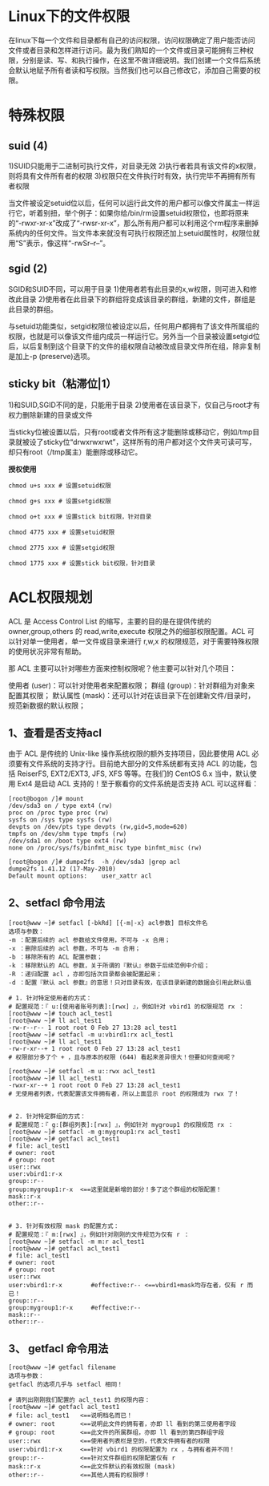 # Linux下的文件权限

在linux下每一个文件和目录都有自己的访问权限，访问权限确定了用户能否访问文件或者目录和怎样进行访问。最为我们熟知的一个文件或目录可能拥有三种权限，分别是读、写、和执行操作，在这里不做详细说明。我们创建一个文件后系统会默认地赋予所有者读和写权限。当然我们也可以自己修改它，添加自己需要的权限。

# 特殊权限

## suid	(4)

1)SUID只能用于二进制可执行文件，对目录无效
2)执行者若具有该文件的x权限，则将具有文件所有者的权限
3)权限只在文件执行时有效，执行完毕不再拥有所有者权限

当文件被设定setuid位以后，任何可以运行此文件的用户都可以像文件属主一样运行它，听着别扭，举个例子：如果你给/bin/rm设置setuid权限位，也即将原来的“-rwxr-xr-x”改成了“-rwsr-xr-x”，那么所有用户都可以利用这个rm程序来删掉系统内的任何文件。当文件本来就没有可执行权限还加上setuid属性时，权限位就用“S”表示，像这样“-rwSr–r–”。 

## sgid (2)	

SGID和SUID不同，可以用于目录
1)使用者若有此目录的x,w权限，则可进入和修改此目录
2)使用者在此目录下的群组将变成该目录的群组，新建的文件，群组是此目录的群组。

与setuid功能类似，setgid权限位被设定以后，任何用户都拥有了该文件所属组的权限，也就是可以像该文件组内成员一样运行它。另外当一个目录被设置setgid位后，以后复制到这个目录下的文件的组权限自动被改成目录文件所在组，除非复制是加上-p (preserve)选项。

## sticky bit（粘滞位|1）

1)和SUID,SGID不同的是，只能用于目录
2)使用者在该目录下，仅自己与root才有权力删除新建的目录或文件

当sticky位被设置以后，只有root或者文件所有这才能删除或移动它，例如/tmp目录就被设了sticky位“drwxrwxrwt”，这样所有的用户都对这个文件夹可读可写，却只有root（/tmp属主）能删除或移动它。 


**授权使用**


```
chmod u+s xxx # 设置setuid权限

chmod g+s xxx # 设置setgid权限

chmod o+t xxx # 设置stick bit权限，针对目录

chmod 4775 xxx # 设置setuid权限

chmod 2775 xxx # 设置setgid权限

chmod 1775 xxx # 设置stick bit权限，针对目录
```

# ACL权限规划

ACL 是 Access Control List 的缩写，主要的目的是在提供传统的 owner,group,others 的 read,write,execute 权限之外的细部权限配置。ACL 可以针对单一使用者，单一文件或目录来进行 r,w,x 的权限规范，对于需要特殊权限的使用状况非常有帮助。

那 ACL 主要可以针对哪些方面来控制权限呢？他主要可以针对几个项目：

使用者 (user)：可以针对使用者来配置权限；
群组 (group)：针对群组为对象来配置其权限；
默认属性 (mask)：还可以针对在该目录下在创建新文件/目录时，规范新数据的默认权限；
## 1、查看是否支持acl

由于 ACL 是传统的 Unix-like 操作系统权限的额外支持项目，因此要使用 ACL 必须要有文件系统的支持才行。目前绝大部分的文件系统都有支持 ACL 的功能，包括 ReiserFS, EXT2/EXT3, JFS, XFS 等等。在我们的 CentOS 6.x 当中，默认使用 Ext4 是启动 ACL 支持的！至于察看你的文件系统是否支持 ACL 可以这样看：
```
[root@bogon /]# mount
/dev/sda3 on / type ext4 (rw)
proc on /proc type proc (rw)
sysfs on /sys type sysfs (rw)
devpts on /dev/pts type devpts (rw,gid=5,mode=620)
tmpfs on /dev/shm type tmpfs (rw)
/dev/sda1 on /boot type ext4 (rw)
none on /proc/sys/fs/binfmt_misc type binfmt_misc (rw)

[root@bogon /]# dumpe2fs  -h /dev/sda3 |grep acl
dumpe2fs 1.41.12 (17-May-2010)
Default mount options:    user_xattr acl

```

## 2、setfacl 命令用法



```
[root@www ~]# setfacl [-bkRd] [{-m|-x} acl参数] 目标文件名
选项与参数：
-m ：配置后续的 acl 参数给文件使用，不可与 -x 合用；
-x ：删除后续的 acl 参数，不可与 -m 合用；
-b ：移除所有的 ACL 配置参数；
-k ：移除默认的 ACL 参数，关于所谓的『默认』参数于后续范例中介绍；
-R ：递归配置 acl ，亦即包括次目录都会被配置起来；
-d ：配置『默认 acl 参数』的意思！只对目录有效，在该目录新建的数据会引用此默认值

# 1. 针对特定使用者的方式：
# 配置规范：『 u:[使用者账号列表]:[rwx] 』，例如针对 vbird1 的权限规范 rx ：
[root@www ~]# touch acl_test1
[root@www ~]# ll acl_test1
-rw-r--r-- 1 root root 0 Feb 27 13:28 acl_test1
[root@www ~]# setfacl -m u:vbird1:rx acl_test1
[root@www ~]# ll acl_test1
-rw-r-xr--+ 1 root root 0 Feb 27 13:28 acl_test1
# 权限部分多了个 + ，且与原本的权限 (644) 看起来差异很大！但要如何查阅呢？

[root@www ~]# setfacl -m u::rwx acl_test1
[root@www ~]# ll acl_test1
-rwxr-xr--+ 1 root root 0 Feb 27 13:28 acl_test1
# 无使用者列表，代表配置该文件拥有者，所以上面显示 root 的权限成为 rwx 了！


# 2. 针对特定群组的方式：
# 配置规范：『 g:[群组列表]:[rwx] 』，例如针对 mygroup1 的权限规范 rx ：
[root@www ~]# setfacl -m g:mygroup1:rx acl_test1
[root@www ~]# getfacl acl_test1
# file: acl_test1
# owner: root
# group: root
user::rwx
user:vbird1:r-x
group::r--
group:mygroup1:r-x  <==这里就是新增的部分！多了这个群组的权限配置！
mask::r-x
other::r--


# 3. 针对有效权限 mask 的配置方式：
# 配置规范：『 m:[rwx] 』，例如针对刚刚的文件规范为仅有 r ：
[root@www ~]# setfacl -m m:r acl_test1
[root@www ~]# getfacl acl_test1
# file: acl_test1
# owner: root
# group: root
user::rwx
user:vbird1:r-x        #effective:r-- <==vbird1+mask均存在者，仅有 r 而已！
group::r--
group:mygroup1:r-x     #effective:r--
mask::r--
other::r--

```



## 3、 getfacl 命令用法



```
[root@www ~]# getfacl filename
选项与参数：
getfacl 的选项几乎与 setfacl 相同！

# 请列出刚刚我们配置的 acl_test1 的权限内容：
[root@www ~]# getfacl acl_test1
# file: acl_test1   <==说明档名而已！
# owner: root       <==说明此文件的拥有者，亦即 ll 看到的第三使用者字段
# group: root       <==此文件的所属群组，亦即 ll 看到的第四群组字段
user::rwx           <==使用者列表栏是空的，代表文件拥有者的权限
user:vbird1:r-x     <==针对 vbird1 的权限配置为 rx ，与拥有者并不同！
group::r--          <==针对文件群组的权限配置仅有 r 
mask::r-x           <==此文件默认的有效权限 (mask)
other::r--          <==其他人拥有的权限啰！
```


